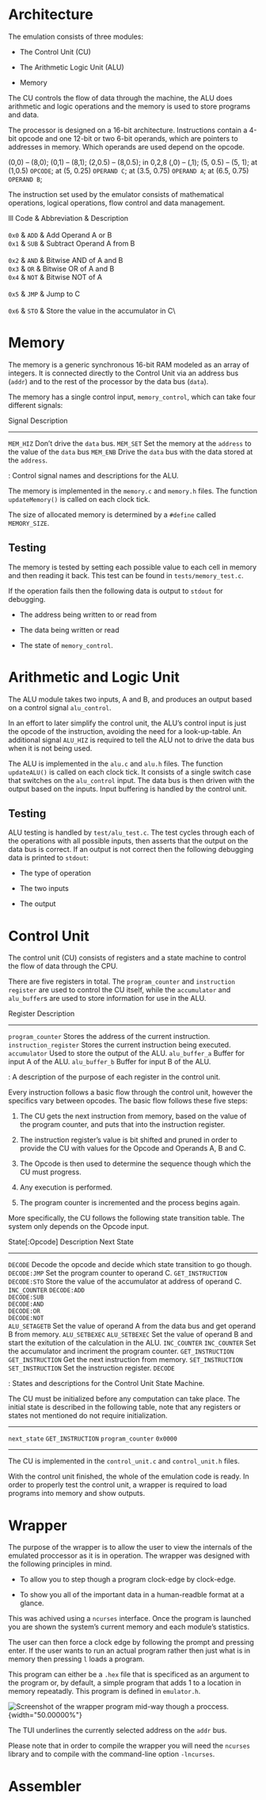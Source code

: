 Architecture
============

The emulation consists of three modules:

-   The Control Unit (CU)

-   The Arithmetic Logic Unit (ALU)

-   Memory

The CU controls the flow of data through the machine, the ALU does
arithmetic and logic operations and the memory is used to store programs
and data.

The processor is designed on a 16-bit architecture. Instructions contain
a 4-bit opcode and one 12-bit or two 6-bit operands, which are pointers
to addresses in memory. Which operands are used depend on the opcode.

(0,0) – (8,0); (0,1) – (8,1); (2,0.5) – (8,0.5); in <span>0,2,8</span>
(,0) – (,1); (5, 0.5) – (5, 1); at (1,0.5) <span>`OPCODE`</span>; at (5,
0.25) <span>`OPERAND C`</span>; at (3.5, 0.75) <span>`OPERAND A`</span>;
at (6.5, 0.75) <span>`OPERAND B`</span>;

The instruction set used by the emulator consists of mathematical
operations, logical operations, flow control and data management.

<span>lll</span> Code & Abbreviation & Description\
\
`0x0` & `ADD` & Add Operand A or B\
`0x1` & `SUB` & Subtract Operand A from B\
\
`0x2` & `AND` & Bitwise AND of A and B\
`0x3` & `OR` & Bitwise OR of A and B\
`0x4` & `NOT` & Bitwise NOT of A\
\
`0x5` & `JMP` & Jump to C\
\
`0x6` & `STO` & Store the value in the accumulator in C\

Memory
======

The memory is a generic synchronous 16-bit RAM modeled as an array of
integers. It is connected directly to the Control Unit via an address
bus (`addr`) and to the rest of the processor by the data bus (`data`).

The memory has a single control input, `memory_control`, which can take
four different signals:

  Signal      Description
  ----------- ----------------------------------------------------------------
  `MEM_HIZ`   Don’t drive the `data` bus.
  `MEM_SET`   Set the memory at the `address` to the value of the `data` bus
  `MEM_ENB`   Drive the `data` bus with the data stored at the `address`.

  : Control signal names and descriptions for the ALU.

The memory is implemented in the `memory.c` and `memory.h` files. The
function `updateMemory()` is called on each clock tick.

The size of allocated memory is determined by a `#define` called
`MEMORY_SIZE`.

Testing
-------

The memory is tested by setting each possible value to each cell in
memory and then reading it back. This test can be found in
`tests/memory_test.c`.

If the operation fails then the following data is output to `stdout` for
debugging.

-   The address being written to or read from

-   The data being written or read

-   The state of `memory_control`.

Arithmetic and Logic Unit
=========================

The ALU module takes two inputs, A and B, and produces an output based
on a control signal `alu_control`.

In an effort to later simplify the control unit, the ALU’s control input
is just the opcode of the instruction, avoiding the need for a
look-up-table. An additional signal `ALU_HIZ` is required to tell the
ALU not to drive the data bus when it is not being used.

The ALU is implemented in the `alu.c` and `alu.h` files. The function
`updateALU()` is called on each clock tick. It consists of a single
switch case that switches on the `alu_control` input. The data bus is
then driven with the output based on the inputs. Input buffering is
handled by the control unit.

Testing
-------

ALU testing is handled by `test/alu_test.c`. The test cycles through
each of the operations with all possible inputs, then asserts that the
output on the data bus is correct. If an output is not correct then the
following debugging data is printed to `stdout`:

-   The type of operation

-   The two inputs

-   The output

Control Unit
============

The control unit (CU) consists of registers and a state machine to
control the flow of data through the CPU.

There are five registers in total. The `program_counter` and
`instruction register` are used to control the CU itself, while the
`accumulator` and `alu_buffer`s are used to store information for use in
the ALU.

  Register                 Description
  ------------------------ ------------------------------------------------
  `program_counter`        Stores the address of the current instruction.
  `instruction_register`   Stores the current instruction being executed.
  `accumulator`            Used to store the output of the ALU.
  `alu_buffer_a`           Buffer for input A of the ALU.
  `alu_buffer_b`           Buffer for input B of the ALU.

  : A description of the purpose of each register in the control unit.

Every instruction follows a basic flow through the control unit, however
the specifics vary between opcodes. The basic flow follows these five
steps:

1.  The CU gets the next instruction from memory, based on the value of
    the program counter, and puts that into the instruction register.

2.  The instruction register’s value is bit shifted and pruned in order
    to provide the CU with values for the Opcode and Operands A, B
    and C.

3.  The Opcode is then used to determine the sequence though which the
    CU must progress.

4.  Any execution is performed.

5.  The program counter is incremented and the process begins again.

More specifically, the CU follows the following state transition table.
The system only depends on the Opcode input.

  State\[:Opcode\]    Description                                                                         Next State
  ------------------- ----------------------------------------------------------------------------------- -------------------
  `DECODE`            Decode the opcode and decide which state transition to go though.                   
  `DECODE:JMP`        Set the program counter to operand C.                                               `GET_INSTRUCTION`
  `DECODE:STO`        Store the value of the accumulator at address of operand C.                         `INC_COUNTER`
  `DECODE:ADD`                                                                                            
  `DECODE:SUB`                                                                                            
  `DECODE:AND`                                                                                            
  `DECODE:OR`                                                                                             
  `DECODE:NOT`                                                                                            
  `ALU_SETAGETB`      Set the value of operand A from the data bus and get operand B from memory.         `ALU_SETBEXEC`
  `ALU_SETBEXEC`      Set the value of operand B and start the exitution of the calculation in the ALU.   `INC_COUNTER`
  `INC_COUNTER`       Set the accumulator and incriment the program counter.                              `GET_INSTRUCTION`
  `GET_INSTRUCTION`   Get the next instruction from memory.                                               `SET_INSTRUCTION`
  `SET_INSTRUCTION`   Set the instruction register.                                                       `DECODE`

  : States and descriptions for the Control Unit State Machine.

The CU must be initialized before any computation can take place. The
initial state is described in the following table, note that any
registers or states not mentioned do not require initialization.

  ------------------- -------------------
  `next_state`        `GET_INSTRUCTION`
  `program_counter`   `0x0000`
  ------------------- -------------------

The CU is implemented in the `control_unit.c` and `control_unit.h`
files.

With the control unit finished, the whole of the emulation code is
ready. In order to properly test the control unit, a wrapper is required
to load programs into memory and show outputs.

Wrapper
=======

The purpose of the wrapper is to allow the user to view the internals of
the emulated proccessor as it is in operation. The wrapper was designed
with the following principles in mind.

-   To allow you to step though a program clock-edge by clock-edge.

-   To show you all of the important data in a human-readble format at
    a glance.

This was achived using a `ncurses` interface. Once the program is
launched you are shown the system’s current memory and each module’s
statistics.

The user can then force a clock edge by following the prompt and
pressing enter. If the user wants to run an actual program rather then
just what is in memory then pressing `l` loads a program.

This program can either be a `.hex` file that is specificed as an
argument to the program or, by default, a simple program that adds 1 to
a location in memory repeatadly. This program is defined in
`emulator.h`.

![Screenshot of the wrapper program mid-way though a
proccess.](images/wrapperscreen.png){width="50.00000%"}

The TUI underlines the currently selected address on the `addr` bus.

Please note that in order to compile the wrapper you will need the
`ncurses` library and to compile with the command-line option
`-lncurses`.

Assembler
=========
